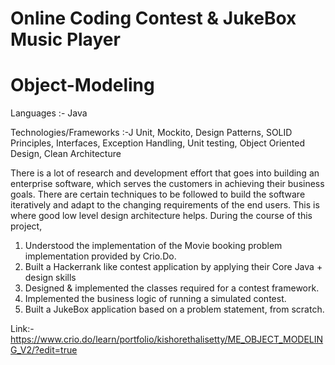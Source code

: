 # Online Coding Contest &  JukeBox Music Player
# Object-Modeling

Languages :- Java

Technologies/Frameworks :-J Unit, Mockito, Design Patterns, SOLID Principles, Interfaces, Exception Handling, Unit testing, Object Oriented Design, Clean Architecture

There is a lot of research and development effort that goes into building an enterprise software, which serves the customers in achieving their business goals. There are certain techniques to be followed to build the software iteratively and adapt to the changing requirements of the end users. This is where good low level design architecture helps. 
During the course of this project,
1) Understood the implementation of the Movie booking problem implementation provided by Crio.Do.
2) Built a Hackerrank like contest application by applying their Core Java + design skills
3) Designed & implemented the classes required for a contest framework.
4) Implemented the business logic of running a simulated contest.
5) Built a JukeBox application based on a problem statement, from scratch.

Link:- https://www.crio.do/learn/portfolio/kishorethalisetty/ME_OBJECT_MODELING_V2/?edit=true
